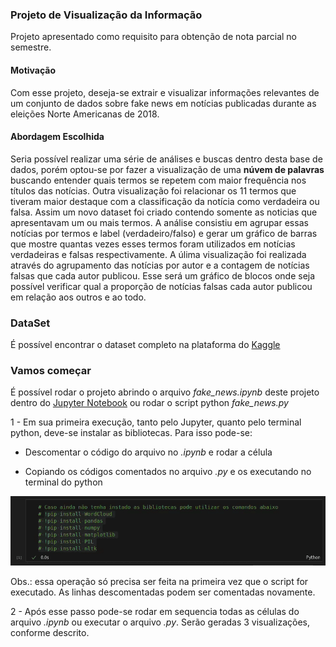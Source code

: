 ### Projeto de Visualização da Informação

Projeto apresentado como requisito para obtenção de nota parcial no semestre.

#### Motivação

Com esse projeto, deseja-se extrair e visualizar informações relevantes de um conjunto de dados sobre fake news em notícias publicadas durante as eleições Norte Americanas de 2018.

#### Abordagem Escolhida

Seria possível realizar uma série de análises e buscas dentro desta base de dados, porém optou-se por fazer a visualização de uma **núvem de palavras** buscando entender quais termos se repetem com maior frequência nos títulos das notícias.
Outra visualização foi relacionar os 11 termos que tiveram maior destaque com a classificação da notícia como verdadeira ou falsa. Assim um novo dataset foi criado contendo somente as noticias que apresentavam um ou mais termos. A análise consistiu em agrupar essas notícias por termos e label (verdadeiro/falso) e gerar um gráfico de barras que mostre quantas vezes esses termos foram utilizados em notícias verdadeiras e falsas respectivamente.
A úlima visualização foi realizada através do agrupamento das notícias por autor e a contagem de notícias falsas que cada autor publicou. Esse será um gráfico de blocos onde seja possível verificar qual a proporção de notícias falsas cada autor publicou em relação aos outros e ao todo.

### DataSet

É possível encontrar o dataset completo na plataforma do [Kaggle](https://www.kaggle.com/competitions/fake-news/overview)

### Vamos começar

É possível rodar o projeto abrindo o arquivo *fake_news.ipynb* deste projeto dentro do [Jupyter Notebook](https://jupyter.org) ou rodar o script python *fake_news.py*

1 - Em sua primeira execução, tanto pelo Jupyter, quanto pelo terminal python, deve-se instalar as bibliotecas. Para isso pode-se:

* Descomentar o código do arquivo no *.ipynb* e rodar a célula

* Copiando os códigos comentados no arquivo *.py* e os executando no terminal do python

![Instalando_libs](./assets/05-06-2024%2017_11_46.gif)

Obs.: essa operação só precisa ser feita na primeira vez que o script for executado. As linhas descomentadas podem ser comentadas novamente.

2 - Após esse passo pode-se rodar em sequencia todas as células do arquivo *.ipynb* ou executar o arquivo *.py*. Serão geradas 3 visualizações, conforme descrito.
